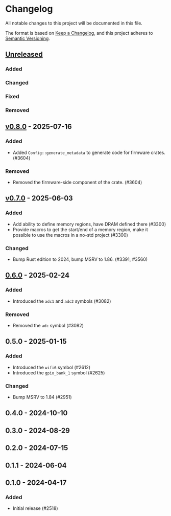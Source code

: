 # Changelog

All notable changes to this project will be documented in this file.

The format is based on [Keep a Changelog](https://keepachangelog.com/en/1.0.0/),
and this project adheres to [Semantic Versioning](https://semver.org/spec/v2.0.0.html).

## [Unreleased]

### Added


### Changed


### Fixed


### Removed


## [v0.8.0] - 2025-07-16

### Added

- Added `Config::generate_metadata` to generate code for firmware crates. (#3604)

### Removed

- Removed the firmware-side component of the crate. (#3604)

## [v0.7.0] - 2025-06-03

### Added

- Add ability to define memory regions, have DRAM defined there (#3300)
- Provide macros to get the start/end of a memory region, make it possible to use the macros in a no-std project (#3300)

### Changed

- Bump Rust edition to 2024, bump MSRV to 1.86. (#3391, #3560)

## [0.6.0] - 2025-02-24

### Added

- Introduced the `adc1` and `adc2` symbols (#3082)

### Removed

- Removed the `adc` symbol (#3082)

## 0.5.0 - 2025-01-15

### Added

- Introduced the `wifi6` symbol (#2612)
- Introduced the `gpio_bank_1` symbol (#2625)

### Changed

- Bump MSRV to 1.84 (#2951)

## 0.4.0 - 2024-10-10

## 0.3.0 - 2024-08-29

## 0.2.0 - 2024-07-15

## 0.1.1 - 2024-06-04

## 0.1.0 - 2024-04-17

### Added

- Initial release (#2518)

[0.6.0]: https://github.com/esp-rs/esp-hal/releases/tag/esp-metadata-v0.6.0
[v0.7.0]: https://github.com/esp-rs/esp-hal/compare/esp-metadata-v0.6.0...esp-metadata-v0.7.0
[v0.8.0]: https://github.com/esp-rs/esp-hal/compare/esp-metadata-v0.7.0...esp-metadata-v0.8.0
[Unreleased]: https://github.com/esp-rs/esp-hal/compare/esp-metadata-v0.8.0...HEAD
